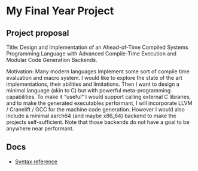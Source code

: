 # My Final Year Project

## Project proposal

Title: Design and Implementation of an Ahead-of-Time Compiled Systems Programming Language with Advanced Compile-Time Execution and Modular Code Generation Backends.

Motivation: Many modern languages implement some sort of compile time evaluation and macro system. I would like to explore the state of the art implementations, their abilities and limitations. Then I want to design a minimal language (akin to C) but with powerful meta-programming capabilities. To make it “useful” I would support calling external C libraries, and to make the generated executables performant, I will incorporate LLVM / Cranelift / GCC for the machine code generation. However I would also include a minimal aarch64 (and maybe x86_64) backend to make the projects self-sufficient. Note that those backends do not have a goal to be anywhere near performant.

## Docs

- [Syntax reference](doc/syntax.md)
